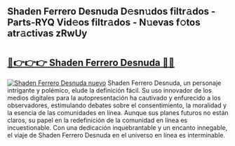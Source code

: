## Shaden Ferrero Desnuda D𝚎sn𝚞dos filtr𝚊dos - Parts-RYQ Vid𝚎os filtr𝚊dos - N𝚞evas f𝚘tos atr𝚊ctivas zRwUy

# <h2><a href="http://mb5pdsd.tromn.icu/?c=Shaden+Ferrero+Desnuda">🔗👉👉👉 Shaden Ferrero Desnuda 🔗🔗</a></h2>

[![Shaden Ferrero Desnuda nuevo](https://i.imgur.com/pEAQMta.gif)](http://mb5pdsd.tromn.icu/?c=Shaden+Ferrero+Desnuda)
Shaden Ferrero Desnuda, un personaje intrigante y polémico, elude la definición fácil. Su uso innovador de los medios digitales para la autopresentación ha cautivado y enfurecido a los observadores, estimulando debates sobre el consentimiento, la moralidad y la esencia de las comunidades en línea. Aunque sus planes futuros no están claros, su papel en la redefinición de la comunidad en línea es incuestionable. Con una dedicación inquebrantable y un encanto innegable, el viaje de Shaden Ferrero Desnuda en el universo en línea es interminable.
